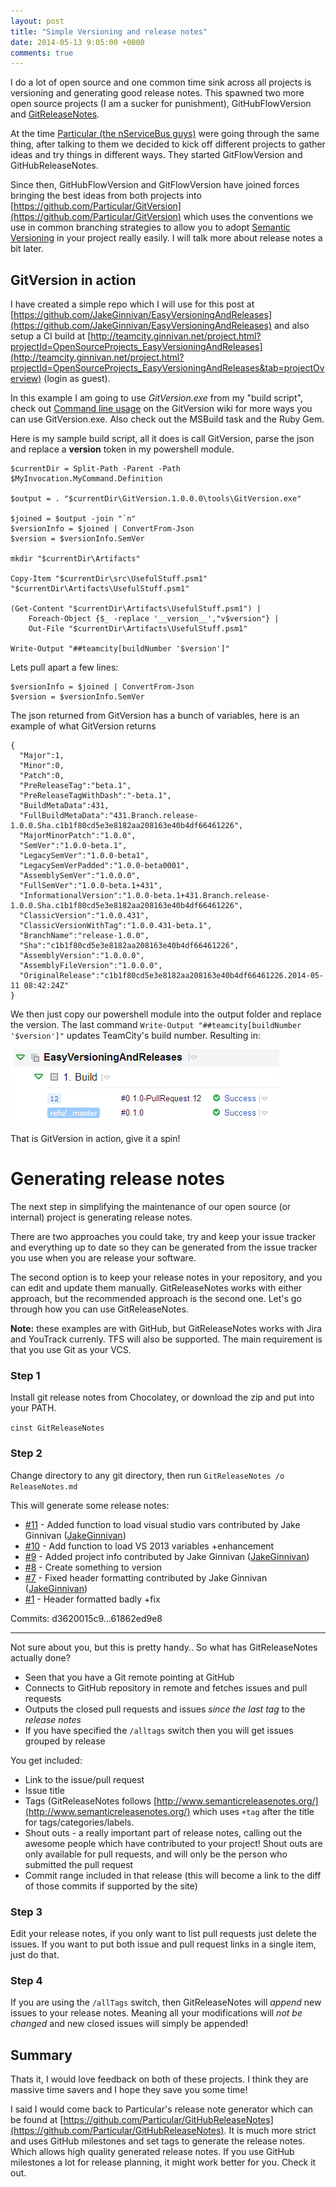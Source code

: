 ```yaml
---
layout: post
title: "Simple Versioning and release notes"
date: 2014-05-13 9:05:00 +0000
comments: true
---
```


I do a lot of open source and one common time sink across all projects is versioning and generating good release notes. This spawned two more open source projects (I am a sucker for punishment), GitHubFlowVersion and [GitReleaseNotes](https://github.com/JakeGinnivan/GitReleaseNotes).

At the time [Particular (the nServiceBus guys)](https://github.com/Particular) were going through the same thing, after talking to them we decided to kick off different projects to gather ideas and try things in different ways. They started GitFlowVersion and GitHubReleaseNotes.

Since then, GitHubFlowVersion and GitFlowVersion have joined forces bringing the best ideas from both projects into [https://github.com/Particular/GitVersion](https://github.com/Particular/GitVersion) which uses the conventions we use in common branching strategies to allow you to adopt [Semantic Versioning](http://semver.org/) in your project really easily. I will talk more about release notes a bit later.

## GitVersion in action
I have created a simple repo which I will use for this post at [https://github.com/JakeGinnivan/EasyVersioningAndReleases](https://github.com/JakeGinnivan/EasyVersioningAndReleases) and also setup a CI build at [http://teamcity.ginnivan.net/project.html?projectId=OpenSourceProjects_EasyVersioningAndReleases](http://teamcity.ginnivan.net/project.html?projectId=OpenSourceProjects_EasyVersioningAndReleases&tab=projectOverview) (login as guest).

In this example I am going to use *GitVersion.exe* from my "build script", check out [Command line usage](https://github.com/Particular/GitVersion/wiki/Command-Line-Tool) on the GitVersion wiki for more ways you can use GitVersion.exe. Also check out the MSBuild task and the Ruby Gem.

Here is my sample build script, all it does is call GitVersion, parse the json and replace a __version__ token in my powershell module.

    $currentDir = Split-Path -Parent -Path $MyInvocation.MyCommand.Definition

    $output = . "$currentDir\GitVersion.1.0.0.0\tools\GitVersion.exe"

    $joined = $output -join "`n"
    $versionInfo = $joined | ConvertFrom-Json
    $version = $versionInfo.SemVer

    mkdir "$currentDir\Artifacts"

    Copy-Item "$currentDir\src\UsefulStuff.psm1" "$currentDir\Artifacts\UsefulStuff.psm1"

    (Get-Content "$currentDir\Artifacts\UsefulStuff.psm1") | 
        Foreach-Object {$_ -replace '__version__',"v$version"} |
        Out-File "$currentDir\Artifacts\UsefulStuff.psm1"
        
    Write-Output "##teamcity[buildNumber '$version']"

Lets pull apart a few lines:

    $versionInfo = $joined | ConvertFrom-Json
    $version = $versionInfo.SemVer

The json returned from GitVersion has a bunch of variables, here is an example of what GitVersion returns

    {
      "Major":1,
      "Minor":0,
      "Patch":0,
      "PreReleaseTag":"beta.1",
      "PreReleaseTagWithDash":"-beta.1",
      "BuildMetaData":431,
      "FullBuildMetaData":"431.Branch.release-1.0.0.Sha.c1b1f80cd5e3e8182aa208163e40b4df66461226",
      "MajorMinorPatch":"1.0.0",
      "SemVer":"1.0.0-beta.1",
      "LegacySemVer":"1.0.0-beta1",
      "LegacySemVerPadded":"1.0.0-beta0001",
      "AssemblySemVer":"1.0.0.0",
      "FullSemVer":"1.0.0-beta.1+431",
      "InformationalVersion":"1.0.0-beta.1+431.Branch.release-1.0.0.Sha.c1b1f80cd5e3e8182aa208163e40b4df66461226",
      "ClassicVersion":"1.0.0.431",
      "ClassicVersionWithTag":"1.0.0.431-beta.1",
      "BranchName":"release-1.0.0",
      "Sha":"c1b1f80cd5e3e8182aa208163e40b4df66461226",
      "AssemblyVersion":"1.0.0.0",
      "AssemblyFileVersion":"1.0.0.0",
      "OriginalRelease":"c1b1f80cd5e3e8182aa208163e40b4df66461226.2014-05-11 08:42:24Z"
    }

We then just copy our powershell module into the output folder and replace the version. The last command `Write-Output "##teamcity[buildNumber '$version']"` updates TeamCity's build number. Resulting in:

![2014-05-13-simple-versioning-and-release-notes](../assets/posts/2014-05-13-simple-versioning-and-release-notes.png)

That is GitVersion in action, give it a spin!

# Generating release notes
The next step in simplifying the maintenance of our open source (or internal) project is generating release notes.

There are two approaches you could take, try and keep your issue tracker and everything up to date so they can be generated from the issue tracker you use when you are release your software.

The second option is to keep your release notes in your repository, and you can edit and update them manually.
GitReleaseNotes works with either approach, but the recommended approach is the second one. Let's go through how you can use GitReleaseNotes.

**Note:** these examples are with GitHub, but GitReleaseNotes works with Jira and YouTrack currenly. TFS will also be supported. The main requirement is that you use Git as your VCS.

### Step 1
Install git release notes from Chocolatey, or download the zip and put into your PATH.

`cinst GitReleaseNotes`

### Step 2
Change directory to any git directory, then run `GitReleaseNotes /o ReleaseNotes.md`

This will generate some release notes:

 - [#11](https://github.com/JakeGinnivan/EasyVersioningAndReleases/pull/11) - Added function to load visual studio vars contributed by Jake Ginnivan ([JakeGinnivan](https://github.com/JakeGinnivan))
 - [#10](https://github.com/JakeGinnivan/EasyVersioningAndReleases/issues/10) - Add function to load VS 2013 variables +enhancement
 - [#9](https://github.com/JakeGinnivan/EasyVersioningAndReleases/pull/9) - Added project info contributed by Jake Ginnivan ([JakeGinnivan](https://github.com/JakeGinnivan))
 - [#8](https://github.com/JakeGinnivan/EasyVersioningAndReleases/issues/8) - Create something to version
 - [#7](https://github.com/JakeGinnivan/EasyVersioningAndReleases/pull/7) - Fixed header formatting contributed by Jake Ginnivan ([JakeGinnivan](https://github.com/JakeGinnivan))
 - [#1](https://github.com/JakeGinnivan/EasyVersioningAndReleases/issues/1) - Header formatted badly +fix

Commits: d3620015c9...61862ed9e8
 
------------------------

Not sure about you, but this is pretty handy.. So what has GitReleaseNotes actually done?

 - Seen that you have a Git remote pointing at GitHub
 - Connects to GitHub repository in remote and fetches issues and pull requests
 - Outputs the closed pull requests and issues *since the last tag* to the *release notes*
 - If you have specified the `/alltags` switch then you will get issues grouped by release

You get included:

 - Link to the issue/pull request
 - Issue title
 - Tags (GitReleaseNotes follows [http://www.semanticreleasenotes.org/](http://www.semanticreleasenotes.org/) which uses `+tag` after the title for tags/categories/labels.
 - Shout outs - a really important part of release notes, calling out the awesome people which have contributed to your project! Shout outs are only available for pull requests, and will only be the person who submitted the pull request
 - Commit range included in that release (this will become a link to the diff of those commits if supported by the site)

### Step 3
Edit your release notes, if you only want to list pull requests just delete the issues. If you want to put both issue and pull request links in a single item, just do that.

### Step 4
If you are using the `/allTags` switch, then GitReleaseNotes will *append* new issues to your release notes. Meaning all your modifications will *not be changed* and new closed issues will simply be appended!

## Summary
Thats it, I would love feedback on both of these projects. I think they are massive time savers and I hope they save you some time!

I said I would come back to Particular's release note generator which can be found at [https://github.com/Particular/GitHubReleaseNotes](https://github.com/Particular/GitHubReleaseNotes).
It is much more strict and uses GitHub milestones and set tags to generate the release notes. Which allows high quality generated release notes. If you use GitHub milestones a lot for release planning, it might work better for you. Check it out.
